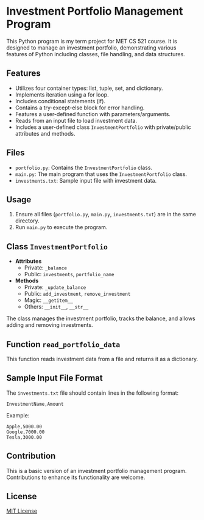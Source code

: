 
# Investment Portfolio Management Program

This Python program is my term project for MET CS 521 course. It is designed to manage an investment portfolio, demonstrating various features of Python including classes, file handling, and data structures.

## Features

- Utilizes four container types: list, tuple, set, and dictionary.
- Implements iteration using a for loop.
- Includes conditional statements (if).
- Contains a try-except-else block for error handling.
- Features a user-defined function with parameters/arguments.
- Reads from an input file to load investment data.
- Includes a user-defined class `InvestmentPortfolio` with private/public attributes and methods.

## Files

- `portfolio.py`: Contains the `InvestmentPortfolio` class.
- `main.py`: The main program that uses the `InvestmentPortfolio` class.
- `investments.txt`: Sample input file with investment data.

## Usage

1. Ensure all files (`portfolio.py`, `main.py`, `investments.txt`) are in the same directory.
2. Run `main.py` to execute the program.

## Class `InvestmentPortfolio`

- **Attributes**
  - Private: `_balance`
  - Public: `investments`, `portfolio_name`
- **Methods**
  - Private: `_update_balance`
  - Public: `add_investment`, `remove_investment`
  - Magic: `__getitem__`
  - Others: `__init__`, `__str__`

The class manages the investment portfolio, tracks the balance, and allows adding and removing investments.

## Function `read_portfolio_data`

This function reads investment data from a file and returns it as a dictionary.

## Sample Input File Format

The `investments.txt` file should contain lines in the following format:

```
InvestmentName,Amount
```

Example:
```
Apple,5000.00
Google,7000.00
Tesla,3000.00
```

## Contribution

This is a basic version of an investment portfolio management program. Contributions to enhance its functionality are welcome.

## License

[MIT License](LICENSE.md)
